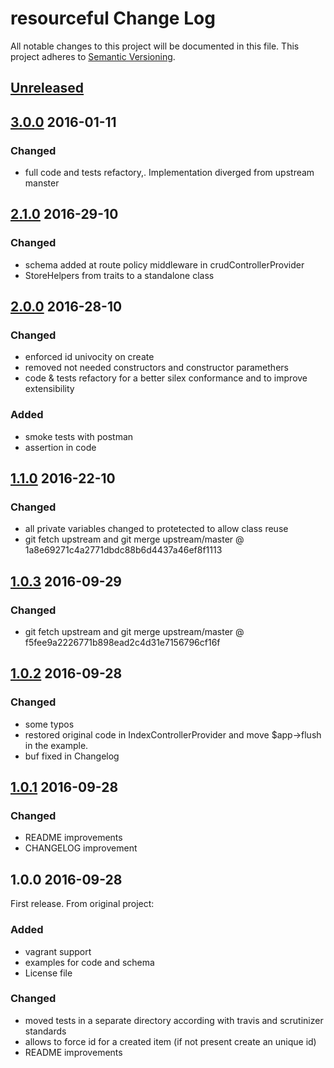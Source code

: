 # resourceful Change Log
All notable changes to this project will be documented in this file.
This project adheres to [Semantic Versioning](http://semver.org/).

## [Unreleased]


## [3.0.0] 2016-01-11

### Changed

- full code and tests refactory,. Implementation diverged from upstream manster


## [2.1.0] 2016-29-10

### Changed

- schema added at route policy middleware in crudControllerProvider
- StoreHelpers from traits to a standalone class


## [2.0.0] 2016-28-10

### Changed

- enforced id univocity on create
- removed not needed constructors and constructor paramethers
- code & tests refactory for a better silex conformance and to improve extensibility

### Added

- smoke tests with postman
- assertion in code

## [1.1.0] 2016-22-10

### Changed

- all private variables changed to protetected to allow class reuse
- git fetch upstream and  git merge upstream/master @ 1a8e69271c4a2771dbdc88b6d4437a46ef8f1113


## [1.0.3] 2016-09-29

### Changed

- git fetch upstream and  git merge upstream/master @ f5fee9a2226771b898ead2c4d31e7156796cf16f

## [1.0.2] 2016-09-28

### Changed

- some typos
- restored original code in IndexControllerProvider and move $app->flush in the example.
- buf fixed in Changelog


## [1.0.1] 2016-09-28

### Changed

- README improvements
- CHANGELOG improvement

## 1.0.0 2016-09-28

First release. From original project:

### Added

- vagrant support
- examples for code and schema
- License file

### Changed

- moved tests in a separate directory according with travis and scrutinizer standards
- allows to force id for a created item (if not present create an unique id)
- README improvements


[Unreleased]: https://github.com/e-artspace/resourceful/compare/3.0.0...HEAD
[3.0.0]: https://github.com/e-artspace/resourceful/compare/3.0.0...3.0.0
[2.1.0]: https://github.com/e-artspace/resourceful/compare/2.0.0...2.1.0
[2.0.0]: https://github.com/e-artspace/resourceful/compare/1.1.0...2.0.0
[1.1.0]: https://github.com/e-artspace/resourceful/compare/1.0.3...1.1.0
[1.0.3]: https://github.com/e-artspace/resourceful/compare/1.0.2...1.0.3
[1.0.2]: https://github.com/e-artspace/resourceful/compare/1.0.1...1.0.2
[1.0.1]: https://github.com/e-artspace/resourceful/compare/1.0.0...1.0.1


